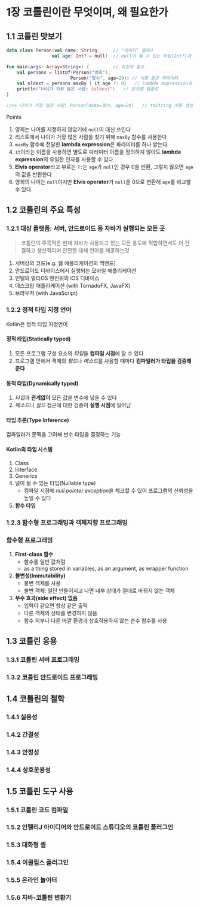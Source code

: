 # 1장 코틀린이란 무엇이며, 왜 필요한가

## 1.1 코틀린 맛보기

```kotlin
data class Person(val name: String,     // "데이터" 클래스
                 val age: Int? = null)  // null이 될 수 있는 타입(Int?)과 파라미터 디폴트 값

fun main(args: Array<String>) {         // 최상위 함수
    val persons = listOf(Person("영희"),
                        Person("철수", age=29)) // 이름 붙은 파라미터
    val oldest = persons.maxBy { it.age ?: 0}   // lambda expression과 Elvis operator
    println("나이가 가장 많은 사람: $oldest")   // 문자열 템플릿
}

//>> 나이가 가장 많은 사람: Person(name=철수, age=29)   // toString 자동 생성
```

Points

1. 영희는 나이를 지정하지 않았기에 `null`이 대신 쓰인다
2. 리스트에서 나이가 가장 많은 사람을 찾기 위해 `maxBy` 함수를 사용한다
3. `maxBy` 함수에 전달한 **lambda expression**은 파라미터를 하나 받는다
4. `it`이라는 이름을 사용하면 별도로 파라미터 이름을 정의하지 않아도 **lambda expression**의 유일한 인자를 사용할 수 있다
5. **Elvis operator**라고 부르는 `?:`는 `age`가 `null`인 경우 0을 반환, 그렇지 않으면 `age`의 값을 반환한다
6. 영희의 나이는 `null`이지만 **Elvis operator**가 `null`을 0으로 변환해 `age`를 비교할 수 있다

## 1.2 코틀린의 주요 특성

### 1.2.1 대상 플랫폼: 서버, 안드로이드 등 자바가 실행되는 모든 곳

> 코틀린의 주목적은 현재 자바가 사용되고 있는 모든 용도에 적합하면서도 더 간결하고 생산적이며 안전한 대체 언어를 제공하는것

1. 서버상의 코드(e.g. 웹 애플리케이션의 백엔드)
2. 안드로이드 디바이스에서 실행되는 모바일 애플리케이션
3. 인텔의 멀티OS 엔진위의 iOS 디바이스
4. 데스크탑 애플리케이션 (with TornadoFX, JavaFX)
5. 브라우저 (with JavaScript)

### 1.2.2 정적 타입 지정 언어

Kotlin은 정적 타입 지정언어

#### 정적 타입(Statically typed)

1. 모든 프로그램 구성 요소의 *타입*을 **컴파일 시점**에 알 수 있다
2. 프로그램 안에서 객체의 *필드*나 *메소드*를 사용할 때마다 **컴파일러가 타입을 검증해준다**

#### 동적 타입(Dynamically typed)

1. *타입*과 **관계없이** 모든 값을 변수에 넣을 수 있다
2. *메소드*나 *필드* 접근에 대한 검증이 **실행 시점**에 일어남

#### 타입 추론(Type Inference)

컴파일러가 문맥을 고려해 변수 타입을 결정하는 기능

#### Kotlin의 타입 시스템

1. Class
2. Interface
3. Generics
4. 널이 될 수 있는 타입(Nullable type)
    - 컴파일 시점에 *null pointer exception*을 체크할 수 있어 프로그램의 신뢰성을 높일 수 있다
5. **함수 타입**

### 1.2.3 함수형 프로그래밍과 객체지향 프로그래밍

### 함수형 프로그래밍

1. **First-class 함수**
   - 함수를 일반 값처럼
   - as a thing stored in variables, as an argument, as wrapper function
2. **불변성(Immutability)**
   - 불변 객체를 사용
   - 불변 객체: 일단 만들어지고 나면 내부 상태가 절대로 바뀌지 않는 객체
3. **부수 효과(side effect) 없음**
   - 입력이 같으면 항상 같은 출력
   - 다른 객체의 상태를 변경하지 않음
   - 함수 외부나 다른 바깥 환경과 상호작용하지 않는 순수 함수를 사용

## 1.3 코틀린 응용

### 1.3.1 코틀린 서버 프로그래밍

### 1.3.2 코틀린 안드로이드 프로그래밍

## 1.4 코틀린의 철학

### 1.4.1 실용성

### 1.4.2 간결성

### 1.4.3 안정성

### 1.4.4 상호운용성

## 1.5 코틀린 도구 사용

### 1.5.1 코틀린 코드 컴파일

### 1.5.2 인텔리J 아이디어와 안드로이드 스튜디오의 코틀린 플러그인

### 1.5.3 대화형 셸

### 1.5.4 이클립스 플러그인

### 1.5.5 온라인 놀이터

### 1.5.6 자바-코틀린 변환기

